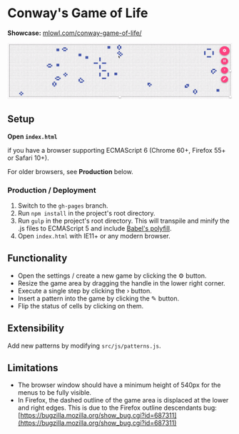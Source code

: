 # Conway's Game of Life

**Showcase:** [mlowl.com/conway-game-of-life/](http://mlowl.com/conway-game-of-life/)

[![](https://raw.githubusercontent.com/batzner/conway-game-of-life/master/showcase.gif)](http://mlowl.com/conway-game-of-life/)

## Setup

**Open `index.html`**

if you have a browser supporting ECMAScript 6 (Chrome 60+, Firefox 55+ or Safari 10+).

For older browsers, see **Production** below.

### Production / Deployment

1. Switch to the `gh-pages` branch.
2. Run `npm install` in the project's root directory.
3. Run `gulp` in the project's root directory. This will transpile and minify the .js files to ECMAScript 5 and include [Babel's polyfill](https://babeljs.io/docs/usage/polyfill/).
4. Open `index.html` with IE11+ or any modern browser.

## Functionality

- Open the settings / create a new game by clicking the &#9881; button.
- Resize the game area by dragging the handle in the lower right corner.
- Execute a single step by clicking the &rsaquo; button.
- Insert a pattern into the game by clicking the &#9998; button.
- Flip the status of cells by clicking on them.


## Extensibility 

Add new patterns by modifying `src/js/patterns.js`.

## Limitations

- The browser window should have a minimum height of 540px for the menus to be fully visible.
- In Firefox, the dashed outline of the game area is displaced at the lower and right edges. This is due to the Firefox outline descendants bug: [https://bugzilla.mozilla.org/show_bug.cgi?id=687311](https://bugzilla.mozilla.org/show_bug.cgi?id=687311)